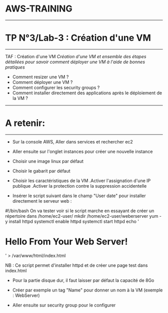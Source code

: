 # AWS-TRAINING

-----------------------------------------------------------------------------------------
# TP N°3/Lab-3 : Création d'une VM
-----------------------------------------------------------------------------------------
TAF : Création d'une VM
*Création d'une VM et ensemble des étapes détailées pour savoir comment déployer une VM à l'aide de bonnes pratiques*
- Comment resizer une VM ?
- Comment déployer une VM ?
- Comment configurer les security groups ?
- Comment installer directement des applications après le déploiement de la VM ?

-----------------------------------------------------------------------------------------
# A retenir:
-----------------------------------------------------------------------------------------
- Sur la console AWS, Aller dans services et rechercher ec2
- Aller ensuite sur l'onglet instances pour créer une nouvelle instance
- Choisir une image linux par défaut
- Choisir le gabarit par défaut

- Choisir les caractéristiques de la VM
  .Activer l'assignation d'une IP publique
  .Activer la protection contre la suppression accidentelle
  
- Insérer le script suivant dans le champ "User date" pour installer directement le serveur web :

#!/bin/bash
On va tester voir si le script marche en essayant de créer un répertoire dans /home/ec2-user/
mkdir /home/ec2-user/weberserver
yum -y install httpd
systemctl enable httpd
systemctl start httpd
echo '<html><h1>Hello From Your Web Server!</h1></html>' > /var/www/html/index.html

NB : Ce script permet d'installer httpd et de créer une page test dans index.html

- Pour la partie disque dur, il faut laisser par défaut la capacité de 8Go
- Créer par exemple un tag "Name" pour donner un nom à la VM (exemple : WebServer)

- Aller ensuite sur security group  pour le configurer





